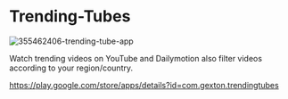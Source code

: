 # Trending-Tubes

![355462406-trending-tube-app](https://user-images.githubusercontent.com/38525302/75146023-f71fa080-571b-11ea-8aa6-a08bc1d82864.jpg)


Watch trending videos on YouTube and Dailymotion also filter videos according to your region/country.


https://play.google.com/store/apps/details?id=com.gexton.trendingtubes

